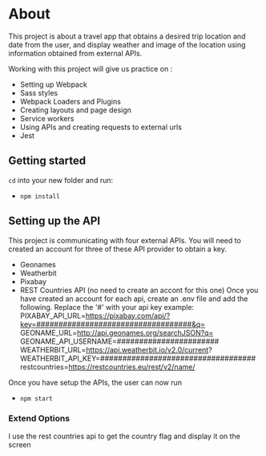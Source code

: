 # About
This project is about a travel app that obtains a desired trip location and date from the user, and display weather and image of the location using information obtained from external APIs.

Working with this project will give us practice on :
- Setting up Webpack
- Sass styles
- Webpack Loaders and Plugins
- Creating layouts and page design
- Service workers
- Using APIs and creating requests to external urls
- Jest


## Getting started

`cd` into your new folder and run:
- `npm install`

## Setting up the API

This project is communicating with four external APIs. You will need to created an account for three of these API provider to obtain a key.
- Geonames
- Weatherbit
- Pixabay
- REST Countries API (no need to create an accont for this one)
Once you have created an account for each api, create an .env file and add the following. Replace the '#' with your api key
example:
PIXABAY_API_URL=https://pixabay.com/api/?key=###################################&q=
GEONAME_URL=http://api.geonames.org/searchJSON?q=
GEONAME_API_USERNAME=#######################
WEATHERBIT_URL=https://api.weatherbit.io/v2.0/current?
WEATHERBIT_API_KEY=###################################
restcountries=https://restcountries.eu/rest/v2/name/

Once you have setup the APIs, the user can now run 
- `npm start`


### Extend Options
I use the rest countries api to get the country flag and display it on the screen
